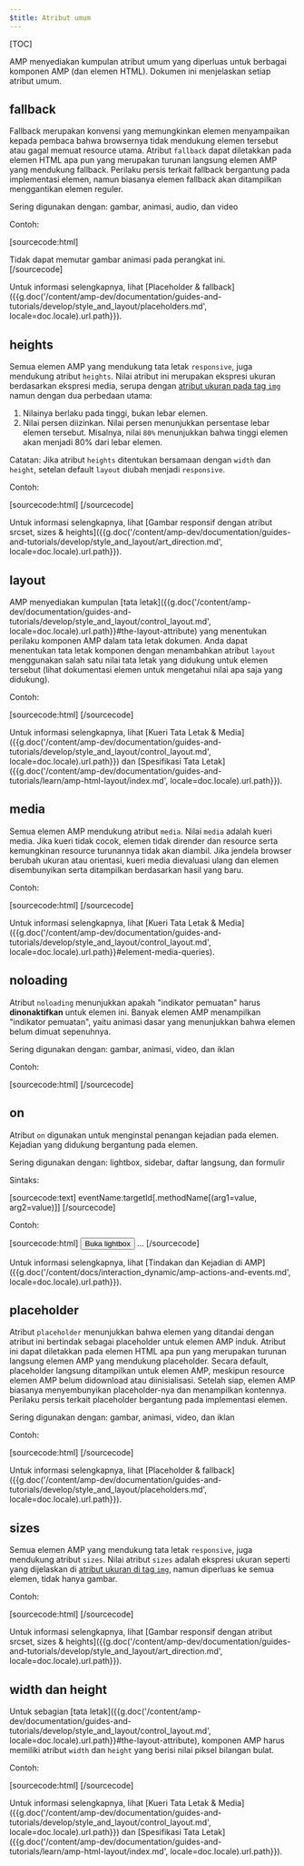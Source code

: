 ```yaml
---
$title: Atribut umum
---
```


[TOC]

AMP menyediakan kumpulan atribut umum yang diperluas untuk berbagai komponen AMP (dan elemen HTML).  Dokumen ini menjelaskan setiap atribut umum.

## fallback

Fallback merupakan konvensi yang memungkinkan elemen menyampaikan kepada pembaca bahwa browsernya tidak mendukung elemen tersebut atau gagal memuat resource utama. Atribut `fallback` dapat diletakkan pada elemen HTML apa pun yang merupakan turunan langsung elemen AMP yang mendukung fallback. Perilaku persis terkait fallback bergantung pada implementasi elemen, namun biasanya elemen fallback akan ditampilkan menggantikan elemen reguler.

Sering digunakan dengan: gambar, animasi, audio, dan video

Contoh:

[sourcecode:html]
<amp-anim src="animated.gif" width="466" height="355" layout="responsive" >
  <div fallback>Tidak dapat memutar gambar animasi pada perangkat ini.</div>
</amp-anim>
[/sourcecode]

Untuk informasi selengkapnya, lihat [Placeholder & fallback]({{g.doc('/content/amp-dev/documentation/guides-and-tutorials/develop/style_and_layout/placeholders.md', locale=doc.locale).url.path}}).

## heights

Semua elemen AMP yang mendukung tata letak `responsive`, juga mendukung atribut `heights`. Nilai atribut ini merupakan ekspresi ukuran berdasarkan ekspresi media, serupa dengan [atribut ukuran pada tag `img`](https://developer.mozilla.org/en-US/docs/Web/HTML/Element/img) namun dengan dua perbedaan utama:


1. Nilainya berlaku pada tinggi, bukan lebar elemen.
2. Nilai persen diizinkan. Nilai persen menunjukkan persentase lebar elemen tersebut. Misalnya, nilai `80%` menunjukkan bahwa tinggi elemen akan menjadi 80% dari lebar elemen.

Catatan: Jika atribut `heights` ditentukan bersamaan dengan `width` dan `height`, setelan default `layout` diubah menjadi `responsive`.

Contoh:

[sourcecode:html]
<amp-img src="amp.png"
    width="320" height="256"
    heights="(min-width:500px) 200px, 80%">
</amp-img>
[/sourcecode]

Untuk informasi selengkapnya, lihat [Gambar responsif dengan atribut srcset, sizes & heights]({{g.doc('/content/amp-dev/documentation/guides-and-tutorials/develop/style_and_layout/art_direction.md', locale=doc.locale).url.path}}).

## layout

AMP menyediakan kumpulan [tata letak]({{g.doc('/content/amp-dev/documentation/guides-and-tutorials/develop/style_and_layout/control_layout.md', locale=doc.locale).url.path}}#the-layout-attribute) yang menentukan perilaku komponen AMP dalam tata letak dokumen. Anda dapat menentukan tata letak komponen dengan menambahkan atribut `layout` menggunakan salah satu nilai tata letak yang didukung untuk elemen tersebut (lihat dokumentasi elemen untuk mengetahui nilai apa saja yang didukung).

Contoh:

[sourcecode:html]
<amp-img src="/img/amp.jpg"
    width="1080"
    height="610"
    layout="responsive"
    alt="an image">
</amp-img>
[/sourcecode]

Untuk informasi selengkapnya, lihat [Kueri Tata Letak & Media]({{g.doc('/content/amp-dev/documentation/guides-and-tutorials/develop/style_and_layout/control_layout.md', locale=doc.locale).url.path}}) dan [Spesifikasi Tata Letak]({{g.doc('/content/amp-dev/documentation/guides-and-tutorials/learn/amp-html-layout/index.md', locale=doc.locale).url.path}}).

## media

Semua elemen AMP mendukung atribut `media`. Nilai `media` adalah kueri media. Jika kueri tidak cocok, elemen tidak dirender dan resource serta kemungkinan resource turunannya tidak akan diambil. Jika jendela browser berubah ukuran atau orientasi, kueri media dievaluasi ulang dan elemen disembunyikan serta ditampilkan berdasarkan hasil yang baru.

Contoh:

[sourcecode:html]
<amp-img
    media="(min-width: 650px)"
    src="wide.jpg"
    width="466"
    height="355" layout="responsive"></amp-img>
<amp-img
    media="(max-width: 649px)"
    src="narrow.jpg"
    width="527"
    height="193" layout="responsive"></amp-img>
[/sourcecode]

Untuk informasi selengkapnya, lihat [Kueri Tata Letak & Media]({{g.doc('/content/amp-dev/documentation/guides-and-tutorials/develop/style_and_layout/control_layout.md', locale=doc.locale).url.path}}#element-media-queries).

## noloading

Atribut `noloading` menunjukkan apakah "indikator pemuatan" harus **dinonaktifkan** untuk elemen ini. Banyak elemen AMP menampilkan "indikator pemuatan", yaitu animasi dasar yang menunjukkan bahwa elemen belum dimuat sepenuhnya.

Sering digunakan dengan: gambar, animasi, video, dan iklan

Contoh:

[sourcecode:html]
<amp-img src="card.jpg"
    noloading
    height="190"
    width="297"
    layout="responsive">
</amp-img>
[/sourcecode]

## on

Atribut `on` digunakan untuk menginstal penangan kejadian pada elemen. Kejadian yang didukung bergantung pada elemen.

Sering digunakan dengan: lightbox, sidebar, daftar langsung, dan formulir

Sintaks:

[sourcecode:text]
eventName:targetId[.methodName[(arg1=value, arg2=value)]]
[/sourcecode]

Contoh:

[sourcecode:html]
<button on="tap:my-lightbox">Buka lightbox</button>
<amp-lightbox id="my-lightbox" layout="nodisplay">
  ...
</amp-lightbox>
[/sourcecode]

Untuk informasi selengkapnya, lihat  [Tindakan dan Kejadian di AMP]({{g.doc('/content/docs/interaction_dynamic/amp-actions-and-events.md', locale=doc.locale).url.path}}).

## placeholder

Atribut `placeholder` menunjukkan bahwa elemen yang ditandai dengan atribut ini bertindak sebagai placeholder untuk elemen AMP induk. Atribut ini dapat diletakkan pada elemen HTML apa pun yang merupakan turunan langsung elemen AMP yang mendukung placeholder. Secara default, placeholder langsung ditampilkan untuk elemen AMP, meskipun resource elemen AMP belum didownload atau diinisialisasi. Setelah siap, elemen AMP biasanya menyembunyikan placeholder-nya dan menampilkan kontennya. Perilaku persis terkait placeholder bergantung pada implementasi elemen.

Sering digunakan dengan: gambar, animasi, video, dan iklan

Contoh:

[sourcecode:html]
<amp-anim src="animated.gif" width="466" height="355" layout="responsive">
  <amp-img placeholder src="preview.png" layout="fill"></amp-img>
</amp-anim>
[/sourcecode]

Untuk informasi selengkapnya, lihat [Placeholder & fallback]({{g.doc('/content/amp-dev/documentation/guides-and-tutorials/develop/style_and_layout/placeholders.md', locale=doc.locale).url.path}}).

## sizes

Semua elemen AMP yang mendukung tata letak `responsive`, juga mendukung atribut `sizes`. Nilai atribut `sizes` adalah ekspresi ukuran seperti yang dijelaskan di [atribut ukuran di tag `img`](https://developer.mozilla.org/en-US/docs/Web/HTML/Element/img), namun diperluas ke semua elemen, tidak hanya gambar.

Contoh:

[sourcecode:html]
<amp-img src="amp.png"
    width="400" height="300"
    layout="responsive"
    sizes="(min-width: 320px) 320px, 100vw">
</amp-img>
[/sourcecode]

Untuk informasi selengkapnya, lihat [Gambar responsif dengan atribut srcset, sizes & heights]({{g.doc('/content/amp-dev/documentation/guides-and-tutorials/develop/style_and_layout/art_direction.md', locale=doc.locale).url.path}}).

## width dan height

Untuk sebagian [tata letak]({{g.doc('/content/amp-dev/documentation/guides-and-tutorials/develop/style_and_layout/control_layout.md', locale=doc.locale).url.path}}#the-layout-attribute), komponen AMP harus memiliki atribut `width` dan `height` yang berisi nilai piksel bilangan bulat.

Contoh:

[sourcecode:html]
<amp-anim width="245"
    height="300"
    src="/img/cat.gif"
    alt="cat animation">
</amp-anim>
[/sourcecode]

Untuk informasi selengkapnya, lihat [Kueri Tata Letak & Media]({{g.doc('/content/amp-dev/documentation/guides-and-tutorials/develop/style_and_layout/control_layout.md', locale=doc.locale).url.path}}) dan [Spesifikasi Tata Letak]({{g.doc('/content/amp-dev/documentation/guides-and-tutorials/learn/amp-html-layout/index.md', locale=doc.locale).url.path}}).
